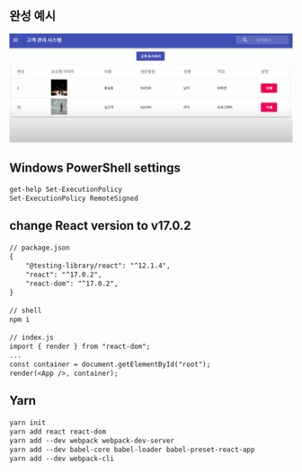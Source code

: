 ## 완성 예시

<img src='https://github.com/rlatkd/ManagementSystem/blob/main/image/management.PNG'>

## Windows PowerShell settings

```
get-help Set-ExecutionPolicy
Set-ExecutionPolicy RemoteSigned
```

## change React version to v17.0.2

```
// package.json
{
	"@testing-library/react": "^12.1.4",
	"react": "^17.0.2",
	"react-dom": "^17.0.2",
}

// shell
npm i

// index.js
import { render } from "react-dom";
...
const container = document.getElementById("root");
render(<App />, container);
```

## Yarn

```
yarn init
yarn add react react-dom
yarn add --dev webpack webpack-dev-server
yarn add --dev babel-core babel-loader babel-preset-react-app
yarn add --dev webpack-cli
```
